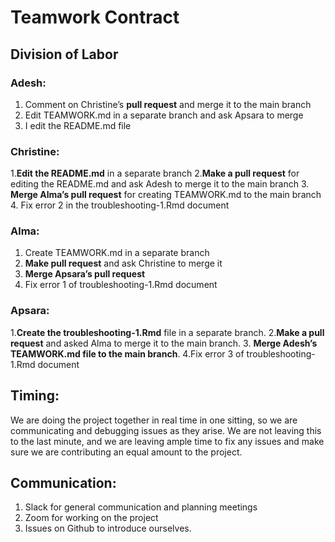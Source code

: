# Teamwork Contract
## Division of Labor
### Adesh:
1. Comment on Christine’s **pull request** and merge it to the main branch
2. Edit TEAMWORK.md in a separate branch and ask Apsara to merge
3. I edit the README.md file

### Christine: 
1.**Edit the README.md** in a separate branch
2.**Make a pull request** for editing the README.md and ask Adesh to merge it to the main branch
3. **Merge Alma’s pull request** for creating TEAMWORK.md to the main branch
4. Fix error 2 in the troubleshooting-1.Rmd document
### Alma: 
1. Create TEAMWORK.md in a separate branch
2. **Make pull request** and ask Christine to merge it
3. **Merge Apsara’s pull request**
4. Fix error 1 of troubleshooting-1.Rmd document
### Apsara:
1.**Create the troubleshooting-1.Rmd** file in a separate branch. 
2.**Make a pull request** and asked Alma to merge it to the main branch.
3. **Merge Adesh’s TEAMWORK.md file to the main branch**.
4.Fix error 3 of troubleshooting-1.Rmd document



## Timing:
We are doing the project together in real time in one sitting, so we are communicating and debugging issues as they arise. We are not leaving this to the last minute, and we are leaving ample time to fix any issues and make sure we are contributing an equal amount to the project.


## Communication:
1. Slack for general communication and planning meetings
2. Zoom for working on the project
3. Issues on Github to introduce ourselves.



